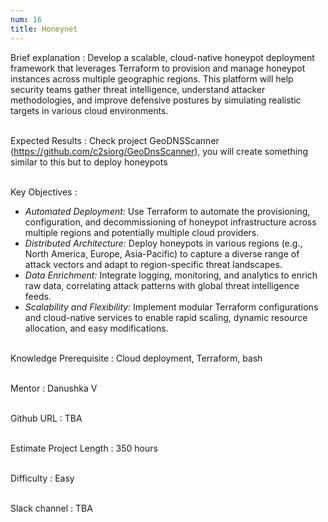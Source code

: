 ```yaml
---
num: 16
title: Honeynet
---
```


Brief explanation 
: Develop a scalable, cloud-native honeypot deployment framework that leverages Terraform to provision and manage honeypot instances across multiple geographic regions. This platform will help security teams gather threat intelligence, understand attacker methodologies, and improve defensive postures by simulating realistic targets in various cloud environments.
<br><br>

Expected Results
: Check project GeoDNSScanner (<https://github.com/c2siorg/GeoDnsScanner>), you will create something similar to this but to deploy honeypots
<br><br>

Key Objectives
: 
* *Automated Deployment:* Use Terraform to automate the provisioning, configuration, and decommissioning of honeypot infrastructure across multiple regions and potentially multiple cloud providers.
* *Distributed Architecture:* Deploy honeypots in various regions (e.g., North America, Europe, Asia-Pacific) to capture a diverse range of attack vectors and adapt to region-specific threat landscapes.
* *Data Enrichment:* Integrate logging, monitoring, and analytics to enrich raw data, correlating attack patterns with global threat intelligence feeds.
* *Scalability and Flexibility:* Implement modular Terraform configurations and cloud-native services to enable rapid scaling, dynamic resource allocation, and easy modifications.
<br><br>

Knowledge Prerequisite
: Cloud deployment, Terraform, bash                           
<br>

Mentor
: Danushka V
<br><br>

Github URL
: TBA
<br><br>

Estimate Project Length
: 350 hours
<br><br>

Difficulty
: Easy
<br><br>

Slack channel
: TBA
<br><br>
